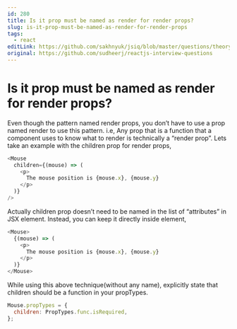 ```yaml
---
id: 280
title: Is it prop must be named as render for render props?
slug: is-it-prop-must-be-named-as-render-for-render-props
tags:
  - react
editLink: https://github.com/sakhnyuk/jsiq/blob/master/questions/theory/react/280.md
original: https://github.com/sudheerj/reactjs-interview-questions
---
```


# Is it prop must be named as render for render props?

Even though the pattern named render props, you don’t have to use a prop named render to use this pattern. i.e, Any prop that is a function that a component uses to know what to render is technically a “render prop”. Lets take an example with the children prop for render props,

```javascript
<Mouse
  children={(mouse) => (
    <p>
      The mouse position is {mouse.x}, {mouse.y}
    </p>
  )}
/>
```

Actually children prop doesn’t need to be named in the list of “attributes” in JSX element. Instead, you can keep it directly inside element,

```javascript
<Mouse>
  {(mouse) => (
    <p>
      The mouse position is {mouse.x}, {mouse.y}
    </p>
  )}
</Mouse>
```

While using this above technique(without any name), explicitly state that children should be a function in your propTypes.

```javascript
Mouse.propTypes = {
  children: PropTypes.func.isRequired,
};
```